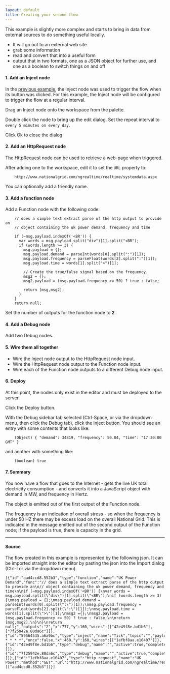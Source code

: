 ```yaml
---
layout: default
title: Creating your second flow
---
```


This example is slightly more complex and starts to bring in data from external sources to do something useful locally.

 - It will go out to an external web site
 - grab some information
 - read and convert that into a useful form
 - output that in two formats, one as a JSON object for further use, and one as a boolean to switch things on and off

#### 1. Add an Inject node

In the [previous example](first-flow.html), the Inject node was used to trigger the flow when its button was clicked.
For this example, the Inject node will be configured to trigger the flow at a regular interval.

Drag an Inject node onto the workspace from the palette.

Double click the node to bring up the edit dialog. Set the repeat interval to `every 5 minutes on every day`.
        
Click Ok to close the dialog.

#### 2. Add an HttpRequest node

The HttpRequest node can be used to retrieve a web-page when triggered.

After adding one to the workspace, edit it to set the `URL` property to:

        http://www.nationalgrid.com/ngrealtime/realtime/systemdata.aspx

You can optionally add a friendly name.

#### 3. Add a function node

Add a Function node with the following code:

        // does a simple text extract parse of the http output to provide an
        // object containing the uk power demand, frequency and time
        
        if (~msg.payload.indexOf('<BR')) {
          var words = msg.payload.split("div")[1].split("<BR");
          if (words.length >= 3) {
            msg.payload = {};
            msg.payload.demand = parseInt(words[0].split(":")[1]);
            msg.payload.frequency = parseFloat(words[2].split(":")[1]);
            msg.payload.time = words[1].split(">")[1];
            
            // Create the true/false signal based on the frequency.
            msg2 = {};
            msg2.payload = (msg.payload.frequency >= 50) ? true : false;
            
            return [msg,msg2];
          }
        }
        return null;

Set the number of outputs for the function node to <b>2</b>.

#### 4. Add a Debug node

Add two Debug nodes.

#### 5. Wire them all together

  - Wire the Inject node output to the HttpRequest node input. 
  - Wire the HttpRequest node output to the Function node input.
  - Wire each of the Function node outputs to a different Debug node input.

#### 6. Deploy

At this point, the nodes only exist in the editor and must be deployed to the
server.

Click the Deploy button.

With the Debug sidebar tab selected (Ctrl-Space, or via the dropdown menu, then click the Debug tab), click the
Inject button. You should see an entry with some contents that looks like:

        (Object) { "demand": 34819, "frequency": 50.04, "time": "17:30:00 GMT" }

and another with something like:

        (boolean) true


#### 7. Summary

You now have a flow that goes to the Internet - gets the live UK total electricity
consumption - and converts it into a JavaScript object with demand in MW, and frequency in Hertz.

The object is emitted out of the first output of the Function node.

The frequency is an indication of overall stress - so when the frequency is under 50 HZ there may
be excess load on the overall National Grid. This is indicated in the message emitted out of the
second output of the Function node; if the payload is true, there is capacity in the grid.

***

#### Source

The flow created in this example is represented by the following json. It can be
imported straight into the editor by pasting the json into the Import dialog
(Ctrl-I or via the dropdown menu).


    [{"id":"aad4ccd8.552b3","type":"function","name":"UK Power Demand","func":"// does a simple text extract parse of the http output to provide an\n// object containing the uk power demand, frequency and time\n\nif (~msg.payload.indexOf('<BR')) {\nvar words = msg.payload.split(\"div\")[1].split(\"<BR\");\nif (words.length >= 3) {\nmsg.payload = {};\nmsg.payload.demand = parseInt(words[0].split(\":\")[1]);\nmsg.payload.frequency = parseFloat(words[2].split(\":\")[1]);\nmsg.payload.time = words[1].split(\">\")[1];\nmsg2 ={};\nmsg2.payload = (msg.payload.frequency >= 50) ? true : false;\n\nreturn [msg,msg2];\n}\n}\nreturn null;","outputs":"2","x":777,"y":160,"wires":[["42e49f8e.bd1b6"],["7f25942e.80da6c"]]},{"id":"59564535.a6a9bc","type":"inject","name":"Tick","topic":"","payload":"","repeat":"","crontab":"*/5 * * * *","once":false,"x":460,"y":160,"wires":[["1efbf8aa.e10407"]]},{"id":"42e49f8e.bd1b6","type":"debug","name":"","active":true,"complete":false,"x":977,"y":130,"wires":[]},{"id":"7f25942e.80da6c","type":"debug","name":"","active":true,"complete":false,"x":978,"y":201,"wires":[]},{"id":"1efbf8aa.e10407","type":"http request","name":"UK Power","method":"GET","url":"http://www.nationalgrid.com/ngrealtime/realtime/systemdata.aspx","x":600,"y":160,"wires":[["aad4ccd8.552b3"]]}]

